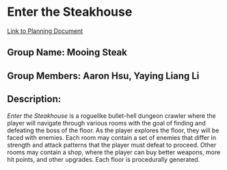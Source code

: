 # Enter the Steakhouse

[Link to Planning Document](https://docs.google.com/document/d/11vZPQI7p4fu9-Jm3V2AgnCRwOxf1TOo5luuOlPP4I3o/edit?usp=sharing)

## Group Name: Mooing Steak

## Group Members: Aaron Hsu, Yaying Liang Li

## Description:
*Enter the Steakhouse* is a roguelike bullet-hell dungeon crawler where the player will navigate through various rooms with the goal of finding and defeating the boss of the floor. As the player explores the floor, they will be faced with enemies. Each room may contain a set of enemies that differ in strength and attack patterns that the player must defeat to proceed. Other rooms may contain a shop, where the player can buy better weapons, more hit points, and other upgrades. Each floor is procedurally generated.
